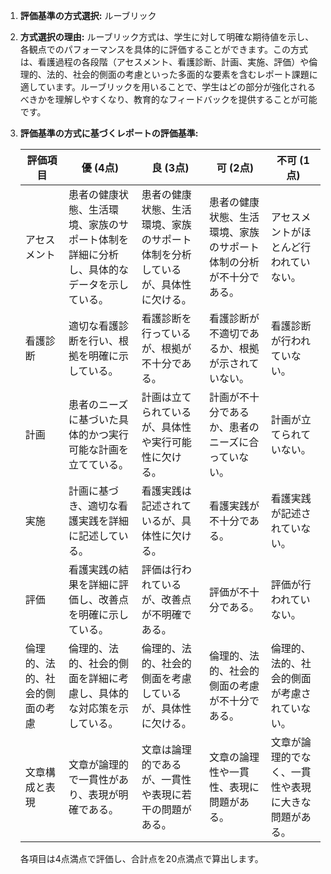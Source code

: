 1. **評価基準の方式選択:** ルーブリック

2. **方式選択の理由:** 
   ルーブリック方式は、学生に対して明確な期待値を示し、各観点でのパフォーマンスを具体的に評価することができます。この方式は、看護過程の各段階（アセスメント、看護診断、計画、実施、評価）や倫理的、法的、社会的側面の考慮といった多面的な要素を含むレポート課題に適しています。ルーブリックを用いることで、学生はどの部分が強化されるべきかを理解しやすくなり、教育的なフィードバックを提供することが可能です。

3. **評価基準の方式に基づくレポートの評価基準:**

   | 評価項目                     | 優 (4点)                                                                 | 良 (3点)                                                               | 可 (2点)                                                               | 不可 (1点)                                                             |
   |------------------------------|--------------------------------------------------------------------------|------------------------------------------------------------------------|------------------------------------------------------------------------|------------------------------------------------------------------------|
   | アセスメント                 | 患者の健康状態、生活環境、家族のサポート体制を詳細に分析し、具体的なデータを示している。 | 患者の健康状態、生活環境、家族のサポート体制を分析しているが、具体性に欠ける。 | 患者の健康状態、生活環境、家族のサポート体制の分析が不十分である。     | アセスメントがほとんど行われていない。                               |
   | 看護診断                     | 適切な看護診断を行い、根拠を明確に示している。                             | 看護診断を行っているが、根拠が不十分である。                             | 看護診断が不適切であるか、根拠が示されていない。                       | 看護診断が行われていない。                                             |
   | 計画                         | 患者のニーズに基づいた具体的かつ実行可能な計画を立てている。               | 計画は立てられているが、具体性や実行可能性に欠ける。                   | 計画が不十分であるか、患者のニーズに合っていない。                     | 計画が立てられていない。                                               |
   | 実施                         | 計画に基づき、適切な看護実践を詳細に記述している。                         | 看護実践は記述されているが、具体性に欠ける。                           | 看護実践が不十分である。                                               | 看護実践が記述されていない。                                           |
   | 評価                         | 看護実践の結果を詳細に評価し、改善点を明確に示している。                   | 評価は行われているが、改善点が不明確である。                           | 評価が不十分である。                                                   | 評価が行われていない。                                                 |
   | 倫理的、法的、社会的側面の考慮 | 倫理的、法的、社会的側面を詳細に考慮し、具体的な対応策を示している。       | 倫理的、法的、社会的側面を考慮しているが、具体性に欠ける。             | 倫理的、法的、社会的側面の考慮が不十分である。                         | 倫理的、法的、社会的側面が考慮されていない。                           |
   | 文章構成と表現               | 文章が論理的で一貫性があり、表現が明確である。                             | 文章は論理的であるが、一貫性や表現に若干の問題がある。                 | 文章の論理性や一貫性、表現に問題がある。                               | 文章が論理的でなく、一貫性や表現に大きな問題がある。                   |

   各項目は4点満点で評価し、合計点を20点満点で算出します。